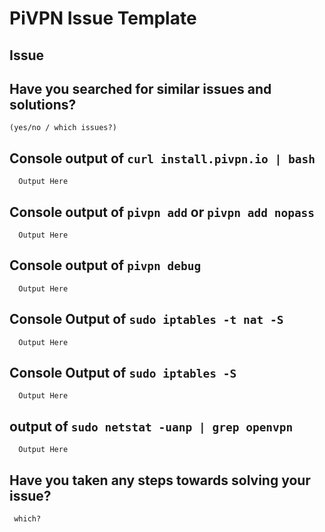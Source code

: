 <!-- PLEASE READ THIS TEMPLATE CAREFULLY BEFORE OPENING AN ISSUE! -->

<!-- Hi, you are about to open a new issue, Please provide us with all the info required below, incomplete issues will decrease our effectiveness to troubleshoot your issue and increase the time we need to spend helping you out, or with your issue closed even if it is a legitimate issue. Please remember we do not have any super power that makes us guess exactly what your issue is without any decent details! -->

<!-- For any output requested below, you may alternatively post it on http://pastebin.com and provide the Pastebin URL in its place -->


# PiVPN Issue Template
<!-- If the install failed: can you please copy-paste the console output after running `curl install.pivpn.io | bash` between the backticks -->

<!-- Please explain your issue. Feel free to format your text -->
## Issue


## Have you searched for similar issues and solutions? 
    (yes/no / which issues?) 
  

## Console output of `curl install.pivpn.io | bash`
```
  Output Here
```
<!-- If the generation of an .ovpn file fails / the ovpns folder stays empty, please paste the output of `pivpn add` or `pivpn add nopass` between the backticks -->
## Console output of `pivpn add` or `pivpn add nopass`
```
  Output Here
```
<!-- Please paste the output of `pivpn debug` between the backticks, don't forget to substitute your public IP address if you don't want the world to know it -->
## Console output of `pivpn debug`
```
  Output Here
```

## Console Output of `sudo iptables -t nat -S`
```
  Output Here
```

## Console Output of `sudo iptables -S`
```
  Output Here
```

## output of `sudo netstat -uanp | grep openvpn`

```
  Output Here
```

## Have you taken any steps towards solving your issue? 
     which? 

<!-- If something else fails, please state the command you used and it's output -->
